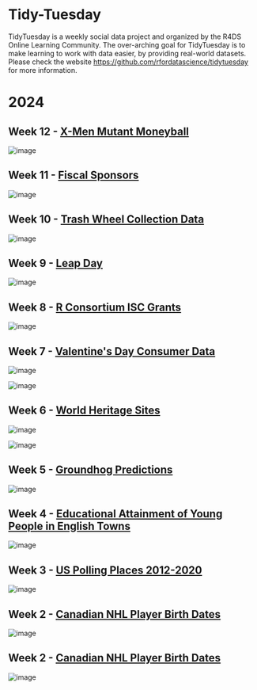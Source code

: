 # Tidy-Tuesday

TidyTuesday is a weekly social data project and organized by the R4DS Online Learning Community. The over-arching goal for TidyTuesday is to make learning to work with data easier, by providing real-world datasets.
Please check the website https://github.com/rfordatascience/tidytuesday for more information.

# 2024

## Week 12 - [X-Men Mutant Moneyball](https://github.com/yaziciceyda/Tidy-Tuesday/tree/main/2024/Week%2012)

![image](https://github.com/yaziciceyda/Tidy-Tuesday/blob/main/2024/Week%2012/Week12.png)

## Week 11 - [Fiscal Sponsors](https://github.com/yaziciceyda/Tidy-Tuesday/tree/main/2024/Week%2011)

![image](https://github.com/yaziciceyda/Tidy-Tuesday/blob/main/2024/Week%2011/Week11.png)

## Week 10 - [Trash Wheel Collection Data](https://github.com/yaziciceyda/Tidy-Tuesday/tree/main/2024/Week%2010)

![image](https://github.com/yaziciceyda/Tidy-Tuesday/blob/main/2024/Week%2010/Week10.png)

## Week 9 - [Leap Day](https://github.com/yaziciceyda/Tidy-Tuesday/tree/main/2024/Week%209)

![image](https://github.com/yaziciceyda/Tidy-Tuesday/blob/main/2024/Week%209/Week9.png)

## Week 8 - [R Consortium ISC Grants](https://github.com/yaziciceyda/Tidy-Tuesday/tree/main/2024/Week%208)

![image](https://github.com/yaziciceyda/Tidy-Tuesday/blob/main/2024/Week%208/Week8.png)

## Week 7 - [Valentine's Day Consumer Data](https://github.com/yaziciceyda/Tidy-Tuesday/tree/main/2024/Week%207) 

![image](https://github.com/yaziciceyda/Tidy-Tuesday/blob/main/2024/Week%207/Week7.png)

![image](https://github.com/yaziciceyda/Tidy-Tuesday/blob/main/2024/Week%207/Week7_v2.png)

## Week 6 - [World Heritage Sites](https://github.com/yaziciceyda/Tidy-Tuesday/tree/main/2024/Week%206)

![image](https://github.com/yaziciceyda/Tidy-Tuesday/blob/main/2024/Week%206/Week6.png) 

![image](https://github.com/yaziciceyda/Tidy-Tuesday/blob/main/2024/Week%206/Week6_v2.png)

## Week 5 - [Groundhog Predictions](https://github.com/yaziciceyda/Tidy-Tuesday/tree/main/2024/Week%205)

![image](https://github.com/yaziciceyda/Tidy-Tuesday/blob/main/2024/Week%205/Week5.png)

## Week 4 - [Educational Attainment of Young People in English Towns](https://github.com/yaziciceyda/Tidy-Tuesday/tree/main/2024/Week%204)

![image](https://github.com/yaziciceyda/Tidy-Tuesday/blob/main/2024/Week%204/Week4.png)

## Week 3 - [US Polling Places 2012-2020](https://github.com/yaziciceyda/Tidy-Tuesday/tree/main/2024/Week%203)

![image](https://github.com/yaziciceyda/Tidy-Tuesday/blob/main/2024/Week%203/Week3.png)

## Week 2 - [Canadian NHL Player Birth Dates](https://github.com/yaziciceyda/Tidy-Tuesday/tree/main/2024/Week%202)

![image](https://github.com/yaziciceyda/Tidy-Tuesday/blob/main/2024/Week%202/Week2.png)

## Week 2 -  [Canadian NHL Player Birth Dates](https://github.com/yaziciceyda/Tidy-Tuesday/tree/main/2024/Week%202_withTest)

![image](https://github.com/yaziciceyda/Tidy-Tuesday/blob/main/2024/Week%202_withTest/Week2_test.png)

